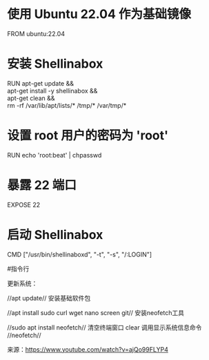 # 使用 Ubuntu 22.04 作为基础镜像
FROM ubuntu:22.04

# 安装 Shellinabox
RUN apt-get update && \
    apt-get install -y shellinabox && \
    apt-get clean && \
    rm -rf /var/lib/apt/lists/* /tmp/* /var/tmp/*

# 设置 root 用户的密码为 'root'
RUN echo 'root:beat' | chpasswd

# 暴露 22 端口
EXPOSE 22

# 启动 Shellinabox
CMD ["/usr/bin/shellinaboxd", "-t", "-s", "/:LOGIN"]


#指令行

更新系统：

//apt update//
安装基础软件包


//apt install sudo curl wget nano screen git//
安装neofetch工具


//sudo apt install neofetch//
清空终端窗口
clear
调用显示系统信息命令
//neofetch//

来源：https://www.youtube.com/watch?v=ajQo99FLYP4
